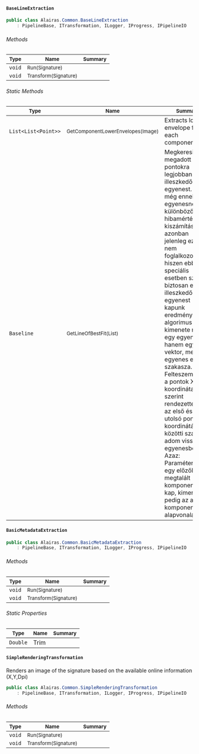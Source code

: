 #### `BaseLineExtraction`

```csharp
public class Alairas.Common.BaseLineExtraction
    : PipelineBase, ITransformation, ILogger, IProgress, IPipelineIO

```

###### Methods

| <sub>Type</sub> | <sub>Name</sub> | <sub>Summary</sub> | 
| ---- | ---- | ---- | 
| `void` | <sub>Run(Signature)</sub> |  | 
| `void` | <sub>Transform(Signature)</sub> |  | 


###### Static Methods

| <sub>Type</sub> | <sub>Name</sub> | <sub>Summary</sub> | 
| ---- | ---- | ---- | 
| `List<List<Point>>` | <sub>GetComponentLowerEnvelopes(Image<Rgba32>)</sub> | Extracts lower envelope for each component | 
| `Baseline` | <sub>GetLineOfBestFit(List<Point>)</sub> | Megkeresi a megadott pontokra legjobban illeszkedő egyenest. Képes még ennek az egyenesnek különböző  hibamértékeinek kiszámítására, azonban jelenleg ezzel nem foglalkozom, hiszen ebben a speciális esetben  szinte biztosan elég jól illeszkedő egyenest kapunk eredményül.  Az algorimus kimenete nem egy egyenes, hanem egy egy vektor, mely az egyenes egy szakasza. Felteszem,  hogy a pontok X koordináta szerint rendezettek, így az első és utolsó pont X koordinátája közötti  szakaszt adom vissza az egyenesből.  Azaz:  Paraméterként egy előzőleg megtalált komponenst kap, kimenete pedig az adott komponens alapvonala. | 


#### `BasicMetadataExtraction`

```csharp
public class Alairas.Common.BasicMetadataExtraction
    : PipelineBase, ITransformation, ILogger, IProgress, IPipelineIO

```

###### Methods

| <sub>Type</sub> | <sub>Name</sub> | <sub>Summary</sub> | 
| ---- | ---- | ---- | 
| `void` | <sub>Run(Signature)</sub> |  | 
| `void` | <sub>Transform(Signature)</sub> |  | 


###### Static Properties

| <sub>Type</sub> | <sub>Name</sub> | <sub>Summary</sub> | 
| ---- | ---- | ---- | 
| `Double` | Trim |  | 


#### `SimpleRenderingTransformation`

Renders an image of the signature based on the available online information (X,Y,Dpi)
```csharp
public class Alairas.Common.SimpleRenderingTransformation
    : PipelineBase, ITransformation, ILogger, IProgress, IPipelineIO

```

###### Methods

| <sub>Type</sub> | <sub>Name</sub> | <sub>Summary</sub> | 
| ---- | ---- | ---- | 
| `void` | <sub>Run(Signature)</sub> |  | 
| `void` | <sub>Transform(Signature)</sub> |  | 


